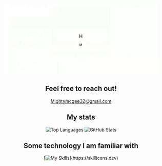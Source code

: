 <div align="center">
  <img src="https://github.com/Seanmmajor/Seanmmajor/blob/main/download (1).gif" alt="Here is a little bit about me!">
  
  ## Feel free to reach out!
  Mightymcgee32@gmail.com
  
  ## My stats
  ![Top Languages](https://github-readme-stats.vercel.app/api/top-langs/?username=Seanmmajor&show_icons=true&theme=dracula)
  ![GitHub Stats](https://github-readme-stats.vercel.app/api?username=Seanmmajor&show_icons=true&show_icons=true&theme=dracula)
  
  ## Some technology I am familiar with
  [![My Skills](https://skillicons.dev/icons?i=bash,git,github,idea,java,linux,md,obsidian,powershell,py,raspberrypi,redhat,regex,ubuntu,vscode,windows,)](https://skillicons.dev)
</div>
